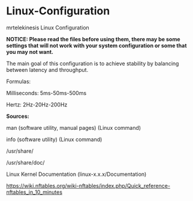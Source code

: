 # Linux-Configuration
mrtelekinesis Linux Configuration

**NOTICE: Please read the files before using them, there may be some settings that will not work with your system configuration or some that you may not want.**

The main goal of this configuration is to achieve stability by balancing between latency and throughput.

Formulas:

Milliseconds: 5ms-50ms-500ms

Hertz: 2Hz-20Hz-200Hz

**Sources:**

man (software utility, manual pages) (Linux command)

info (software utility) (Linux command)

/usr/share/

/usr/share/doc/

Linux Kernel Documentation (linux-x.x.x/Documentation)

https://wiki.nftables.org/wiki-nftables/index.php/Quick_reference-nftables_in_10_minutes
